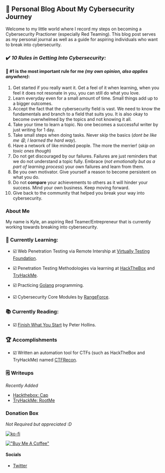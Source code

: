 ## 📖 Personal Blog About My Cybersecurity Journey

Welcome to my little world where I record my steps on becoming a Cybersecurity Practioner (especially Red Teaming).
This blog post serves as my personal journal as well as a guide for aspiring individuals who want to break into cybersecurity.

### ✔️ *10 Rules in Getting Into Cybersecurity:*

#### 🥇 #1 is the most important rule for me *(my own opinion, also applies anywhere)*: 
1. Get started if you really want it. Get a feel of it when learning, when you feel it does not resonate in you, you can still do what you love.
2. Learn everyday even for a small amount of time. Small things add up to a bigger outcomes.
3. Accept the fact that the cybersecurity field is vast. We need to know the fundamentals and branch to a field that suits you. It is also okay to become overwhelmed by the topics and not knowing it all.
4. Take your time to learn a topic. No one becomes a successful writer by just writing for 1 day. 
5. Take small steps when doing tasks. Never skip the basics (*dont be like me 😩, I learned the hard way*).
6. Have a network of like minded people. The more the merrier! (*skip on toxic ones though*)
7. Do not get discouraged by our failures. Failures are just reminders that we do not understand a topic fully. Embrace (*not emotionally but as a part of learning process*) your own failures and learn from them.
8. Be you own motivator. Give yourself a reason to become persistent on what you do.
9. Do not **compare** your achievements to others as it will hinder your success. Mind your own business. Keep moving forward.
10. Give back to the community that helped you break your way into cybersecurity. 

### About Me

My name is Kyle, an aspiring Red Teamer/Entrepreneur that is currently working towards breaking into cybersecurity.

### 📝 Currently Learning:

  * ☑️ Web Penetration Testing via Remote Intership at [Virtually Testing Foundation](https://virtuallytesting.com).
  
  * ☑️ Penetration Testing Methodologies via learning at [HackTheBox](https://hackthebox.com) and [TryHackMe](https://tryhackme.com).
  
  * ☑️ Practicing [Golang](https://golang.org) programming.
  
  * ☑️ Cybersecurity Core Modules by [RangeForce](https://rangeforce.com).
  
### 📚 Currently Reading:

  * ☑️ [Finish What You Start](https://www.amazon.com/Finish-What-You-Start-Self-Discipline/dp/1986622312) by Peter Hollins.

### 🏆 Accomplishments

  * ☑️ Written an automation tool for CTFs (such as HackTheBox and TryHackMe) named [CTFRecon](https://www.github.com/hambyhacks/CTFRecon).

### 🗒️ Writeups
    
*Recently Added*

  * [Hackthebox: Cap](/Writeups/HackTheBox/Cap/Cap)
  * [TryHackMe: RootMe](/Writeups/TryHackMe/RootMe/RootMe)

### Donation Box
*Not Required but appreciated :D*

[![ko-fi](https://ko-fi.com/img/githubbutton_sm.svg)](https://ko-fi.com/hambyhaxx)

[!["Buy Me A Coffee"](https://www.buymeacoffee.com/assets/img/custom_images/orange_img.png)](https://www.buymeacoffee.com/hambyhaxx)


#### Socials
- [Twitter](https://twitter.com/hambyhaxx)
